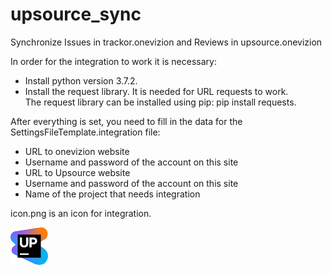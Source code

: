 # upsource_sync
Synchronize Issues in trackor.onevizion and Reviews in upsource.onevizion

In order for the integration to work it is necessary:
- Install python version 3.7.2.
- Install the request library. It is needed for URL requests to work.  
The request library can be installed using pip: pip install requests.

After everything is set, you need to fill in the data for the SettingsFileTemplate.integration file:
- URL to onevizion website
- Username and password of the account on this site
- URL to Upsource website
- Username and password of the account on this site
- Name of the project that needs integration

icon.png is an icon for integration. 

  ![example](./icon.png)
